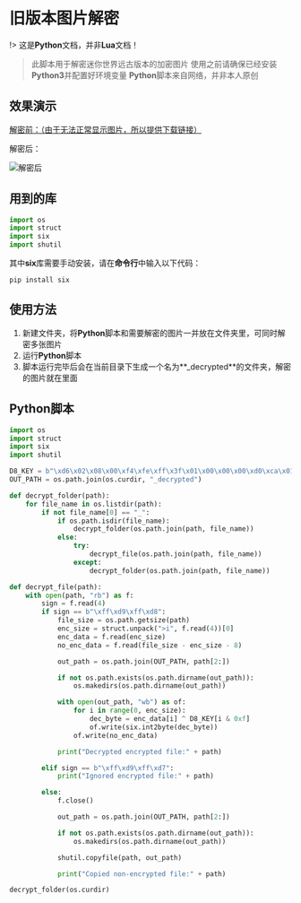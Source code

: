 # 旧版本图片解密

!> 这是**Python**文档，并非**Lua**文档！

> 此脚本用于解密迷你世界远古版本的加密图片
> 使用之前请确保已经安装**Python3**并配置好环境变量
> **Python**脚本来自网络，并非本人原创

## 效果演示

[解密前：（由于无法正常显示图片，所以提供下载链接）](https://tatsukimengchen.github.io/devToolbox/docs/development/script/images/rail_detector.png)

解密后：

![解密后](/images/rail_detector_decrypted.png)

## 用到的库

```python
import os
import struct
import six
import shutil
```

其中**six**库需要手动安装，请在**命令行**中输入以下代码：

```
pip install six
```

## 使用方法

1. 新建文件夹，将**Python**脚本和需要解密的图片一并放在文件夹里，可同时解密多张图片
2. 运行**Python**脚本
3. 脚本运行完毕后会在当前目录下生成一个名为**_decrypted**的文件夹，解密的图片就在里面

## **Python**脚本

```python
import os
import struct
import six
import shutil

D8_KEY = b"\xd6\x02\x08\x00\xf4\xfe\xff\x3f\x01\x00\x00\x00\xd0\xca\x01\x00"
OUT_PATH = os.path.join(os.curdir, "_decrypted")

def decrypt_folder(path):
    for file_name in os.listdir(path):
        if not file_name[0] == "_":
            if os.path.isdir(file_name):
                decrypt_folder(os.path.join(path, file_name))
            else:
                try:
                    decrypt_file(os.path.join(path, file_name))
                except:
                    decrypt_folder(os.path.join(path, file_name))

def decrypt_file(path):
    with open(path, "rb") as f:
        sign = f.read(4)
        if sign == b"\xff\xd9\xff\xd8":
            file_size = os.path.getsize(path)
            enc_size = struct.unpack(">i", f.read(4))[0]
            enc_data = f.read(enc_size)
            no_enc_data = f.read(file_size - enc_size - 8)

            out_path = os.path.join(OUT_PATH, path[2:])

            if not os.path.exists(os.path.dirname(out_path)):
                os.makedirs(os.path.dirname(out_path))

            with open(out_path, "wb") as of:
                for i in range(0, enc_size):
                    dec_byte = enc_data[i] ^ D8_KEY[i & 0xf]
                    of.write(six.int2byte(dec_byte))
                of.write(no_enc_data)

            print("Decrypted encrypted file:" + path)

        elif sign == b"\xff\xd9\xff\xd7":
            print("Ignored encrypted file:" + path)

        else:
            f.close()

            out_path = os.path.join(OUT_PATH, path[2:])

            if not os.path.exists(os.path.dirname(out_path)):
                os.makedirs(os.path.dirname(out_path))

            shutil.copyfile(path, out_path)

            print("Copied non-encrypted file:" + path)

decrypt_folder(os.curdir)
```